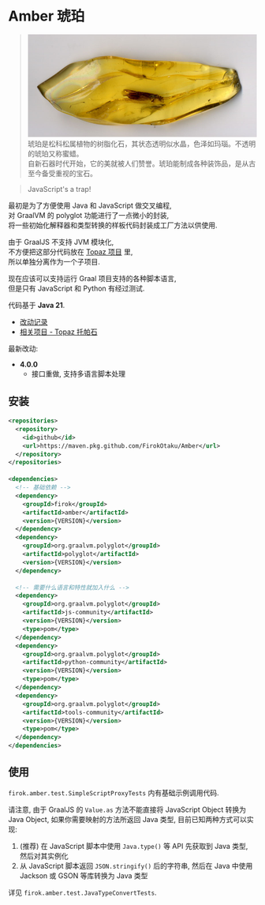 # Amber 琥珀

> ![amber](https://github.com/FirokOtaku/Amber/blob/master/docs/amber.jpg?raw=true)  
> 琥珀是松科松属植物的树脂化石，其状态透明似水晶，色泽如玛瑙。不透明的琥珀又称蜜蜡。  
> 自新石器时代开始，它的美就被人们赞誉。琥珀能制成各种装饰品，是从古至今备受重视的宝石。

> JavaScript's a trap!

最初是为了方便使用 Java 和 JavaScript 做交叉编程,  
对 GraalVM 的 polyglot 功能进行了一点微小的封装,  
将一些初始化解释器和类型转换的样板代码封装成工厂方法以供使用.

由于 GraalJS 不支持 JVM 模块化,  
不方便把这部分代码放在 [Topaz 项目](https://github.com/FirokOtaku/Topaz) 里,  
所以单独分离作为一个子项目.

现在应该可以支持运行 Graal 项目支持的各种脚本语言,  
但是只有 JavaScript 和 Python 有经过测试.

代码基于 **Java 21**.

* [改动记录](docs/changelog.md)
* [相关项目 - Topaz 托帕石](https://github.com/FirokOtaku/Topaz)

最新改动:

* **4.0.0**
  * 接口重做, 支持多语言脚本处理

## 安装

```xml
<repositories>
  <repository>
    <id>github</id>
    <url>https://maven.pkg.github.com/FirokOtaku/Amber</url>
  </repository>
</repositories>

<dependencies>
  <!-- 基础依赖 -->
  <dependency>
    <groupId>firok</groupId>
    <artifactId>amber</artifactId>
    <version>{VERSION}</version>
  </dependency>
  <dependency>
    <groupId>org.graalvm.polyglot</groupId>
    <artifactId>polyglot</artifactId>
    <version>{VERSION}</version>
  </dependency>

  <!-- 需要什么语言和特性就加入什么 -->
  <dependency>
    <groupId>org.graalvm.polyglot</groupId>
    <artifactId>js-community</artifactId>
    <version>{VERSION}</version>
    <type>pom</type>
  </dependency>
  <dependency>
    <groupId>org.graalvm.polyglot</groupId>
    <artifactId>python-community</artifactId>
    <version>{VERSION}</version>
    <type>pom</type>
  </dependency>
  <dependency>
    <groupId>org.graalvm.polyglot</groupId>
    <artifactId>tools-community</artifactId>
    <version>{VERSION}</version>
    <type>pom</type>
  </dependency>
</dependencies>
```

## 使用

`firok.amber.test.SimpleScriptProxyTests` 内有基础示例调用代码.

请注意, 由于 GraalJS 的 `Value.as` 方法不能直接将 JavaScript Object 转换为 Java Object,
如果你需要映射的方法所返回 Java 类型, 目前已知两种方式可以实现:

1. (推荐) 在 JavaScript 脚本中使用 `Java.type()` 等 API 先获取到 Java 类型, 然后对其实例化
2. 从 JavaScript 脚本返回 `JSON.stringify()` 后的字符串, 然后在 Java 中使用 Jackson 或 GSON 等库转换为 Java 类型

详见 `firok.amber.test.JavaTypeConvertTests`.
